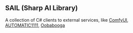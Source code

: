 ## SAIL (Sharp AI Library)

A collection of C# clients to external services, like [ComfyUI](https://github.com/comfyanonymous/ComfyUI/), [AUTOMATIC1111](https://github.com/AUTOMATIC1111/stable-diffusion-webui), [Oobabooga](https://github.com/oobabooga/text-generation-webui)
